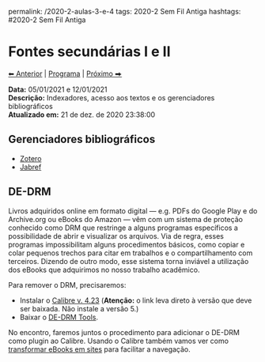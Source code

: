 permalink: /2020-2-aulas-3-e-4
tags: 2020-2 Sem Fil Antiga
hashtags: #2020-2 Sem Fil Antiga

# Fontes secundárias I e II

[⬅ Anterior](2020-2-aula-2) | [Programa](/2020-2-sem) | [Próximo ⮕](2020-2-aula-5)  

**Data:** 05/01/2021 e 12/01/2021  
**Descrição:** Indexadores, acesso aos textos e os gerenciadores bibliográficos  
**Atualizado em:** 21 de dez. de 2020 23:38:00

## Gerenciadores bibliográficos

- [Zotero](https://www.zotero.org)
- [Jabref](http://www.jabref.org)

## DE-DRM

Livros adquiridos online em formato digital — e.g. PDFs do Google Play e do Archive.org ou eBooks do Amazon — vêm com um sistema de proteção conhecido como <a title="Digital Rights Management" style="cursor:help">DRM</a> que restringe a alguns programas específicos a possibilidade de abrir e visualizar os arquivos. Via de regra, esses programas impossibilitam alguns procedimentos básicos, como copiar e colar pequenos trechos para citar em trabalhos e o compartilhamento com terceiros. Dizendo de outro modo, esse sistema torna inviável a utilização dos eBooks que adquirimos no nosso trabalho acadêmico.  

Para remover o DRM, precisaremos:

- Instalar o [Calibre v. 4.23](https://download.calibre-ebook.com/4.23.0/) (**Atenção:** o link leva direto à versão que deve ser baixada. Não instale a versão 5.)
- Baixar o [DE-DRM Tools](https://github.com/apprenticeharper/DeDRM_tools/releases/download/v6.8.1/DeDRM_tools_6.8.1.zip).

No encontro, faremos juntos o procedimento para adicionar o DE-DRM como plugin ao Calibre. Usando o Calibre também vamos ver como [transformar eBooks em sites](ebooks-websites) para facilitar a navegação.
